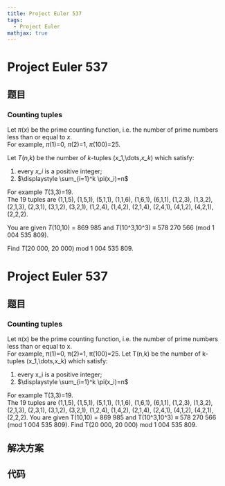 ```yaml
---
title: Project Euler 537
tags:
  - Project Euler
mathjax: true
---
```

<escape><!-- more --></escape>
    
# Project Euler 537
## 题目
### Counting tuples


Let <var>π</var>(<var>x</var>) be the prime counting function, i.e. the number of prime numbers less than or equal to <var>x</var>.<br />
For example, <var>π</var>(1)=0, <var>π</var>(2)=1, <var>π</var>(100)=25.


Let <var>T</var>(<var>n</var>,<var>k</var>) be the number of <var>k</var>-tuples (<var>x</var>_1,\dots,<var>x_k</var>) which satisfy:<br />
1. every <var>x_i</var> is a positive integer;<br />
2. $\displaystyle \sum_{i=1}^k \pi(x_i)=n$


For example <var>T</var>(3,3)=19.<br />
The 19 tuples are (1,1,5), (1,5,1), (5,1,1), (1,1,6), (1,6,1), (6,1,1), (1,2,3), (1,3,2), (2,1,3), (2,3,1), (3,1,2), (3,2,1), (1,2,4), (1,4,2), (2,1,4), (2,4,1), (4,1,2), (4,2,1), (2,2,2).


You are given <var>T</var>(10,10) = 869 985 and <var>T</var>(10^3,10^3) ≡ 578 270 566 (mod 1 004 535 809).

Find <var>T</var>(20 000, 20 000) mod 1 004 535 809.






# Project Euler 537
## 题目
### Counting tuples

Let π(x) be the prime counting function, i.e. the number of prime numbers less than or equal to x.<br>For example, π(1)=0, π(2)=1, π(100)=25.
Let T(n,k) be the number of k-tuples (x_1,\dots,x_k) which satisfy:
<ol>
<li>every x_i is a positive integer;</li>
<li>$\displaystyle \sum_{i=1}^k \pi(x_i)=n$</li>
</ol>
For example T(3,3)=19.<br>The 19 tuples are (1,1,5), (1,5,1), (5,1,1), (1,1,6), (1,6,1), (6,1,1), (1,2,3), (1,3,2), (2,1,3), (2,3,1), (3,1,2), (3,2,1), (1,2,4), (1,4,2), (2,1,4), (2,4,1), (4,1,2), (4,2,1), (2,2,2).
You are given T(10,10) = 869 985 and T(10^3,10^3) ≡ 578 270 566 (mod 1 004 535 809).
Find T(20 000, 20 000) mod 1 004 535 809.


## 解决方案


## 代码


